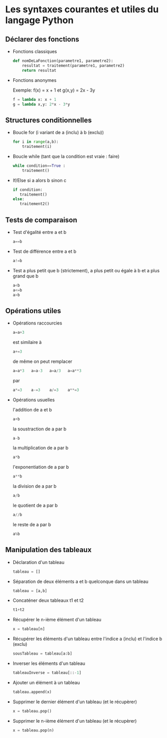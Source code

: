 # Les syntaxes courantes et utiles du langage Python



## Déclarer des fonctions

- Fonctions classiques
    
    ```python
    def nomDeLaFonction(parametre1, parametre2):
        resultat = traitement(parametre1, parametre2)
        return resultat
    ```

- Fonctions anonymes

    Exemple: f(x) = x + 1 et g(x,y) = 2x - 3y
    ```python
    f = lambda x: x + 1
    g = lambda x,y: 2*x - 3*y
    ```

## Structures conditionnelles

- Boucle for (i variant de a (inclu) à b (exclu))

    ```python
    for i in range(a,b):
        traitement(i)
    ```
- Boucle while (tant que la condition est vraie : faire)
    
    ```python
    while condition==True :
        traitement()
    ```
- If/Else si a alors b sinon c
     
     ```python
     if condition: 
        traitement()
    else:
        traitement2()
    ```
## Tests de comparaison

- Test d'égalité entre a et b
    
    ```python
    a==b
    ```
    
- Test de différence entre a et b

    ```python
    a!=b
    ```
    
- Test a plus petit que b (strictement), a plus petit ou égale à b et a plus grand que b 

    ```python
    a<b
    a<=b
    a>b
    ```

## Opérations utiles

- Opérations raccourcies 
    
    ```python 
    a=a+3
    ```
    est similaire à 
    ```python
    a+=3
    ```
    de même on peut remplacer 
    ```python 
    a=a*3   a=a-3   a=a/3   a=a**3
    ```
    par 
    ```python 
    a*=3    a-=3    a/=3    a**=3
    ```

- Opérations usuelles
    
    l'addition de a et b 
    ```python
    a+b
    ```
    la soustraction de a par b
    ```python
    a-b
    ```
    la multiplication de a par b
    ```python
    a*b
    ```
    l'exponentiation de a par b
    ```python
    a**b
    ```
    la division de a par b
    ```python
    a/b
    ```
    le quotient de a par b
    ```python
    a//b
    ```
    le reste de a par b
    ```python
    a%b
    ```
    
## Manipulation des tableaux

- Déclaration d'un tableau

    ```python
    tableau = []
    ```
- Séparation de deux éléments a et b quelconque dans un tableau
    
    ```python
    tableau = [a,b]
    ```
- Concaténer deux tableaux t1 et t2

    ```python
    t1+t2
    ```
    
- Récupérer le n-ième élément d'un tableau
    
    ```python
    x = tableau[n]
    ```

- Récupérer les éléments d'un tableau entre l'indice a (inclu) et l'indice b (exclu)
    
    ```python
    sousTableau = tableau[a:b]
    ```

- Inverser les éléments d'un tableau
    
    ```python
    tableauInverse = tableau[::-1]
    ```


- Ajouter un élément à un tableau

    ```python
    tableau.append(x)
    ```

- Supprimer le dernier élément d'un tableau (et le récupèrer)

    ```python
    x = tableau.pop()
    ```

- Supprimer le n-ième élément d'un tableau (et le récupèrer)

    ```python
    x = tableau.pop(n)
    ```

